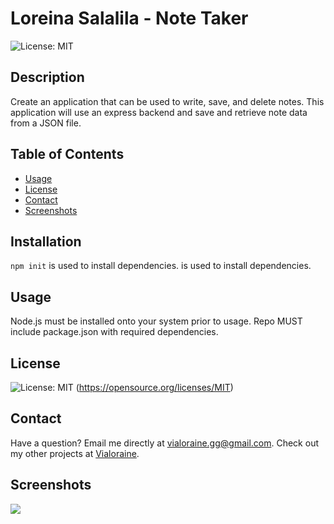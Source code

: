   # Loreina Salalila - Note Taker
  ![License: MIT](https://img.shields.io/badge/License-MIT-yellow.svg)
  ## Description
  Create an application that can be used to write, save, and delete notes. This application will use an express backend and save and retrieve note data from a JSON file.
  ## Table of Contents
  * [Usage](#usage)
  * [License](#license)
  * [Contact](#contact)
  * [Screenshots](#screenshots)
  ## Installation
  ```npm init``` is used to install dependencies. is used to install dependencies.
  ## Usage
  Node.js must be installed onto your system prior to usage. Repo MUST include package.json with required dependencies.
  ## License
  ![License: MIT](https://img.shields.io/badge/License-MIT-yellow.svg)
  (https://opensource.org/licenses/MIT)
  ## Contact
  Have a question? Email me directly at vialoraine.gg@gmail.com.
  Check out my other projects at [Vialoraine](https://github.com/Note-Taker).
  ## Screenshots
  <img src="assets/Note-Taker.gif">